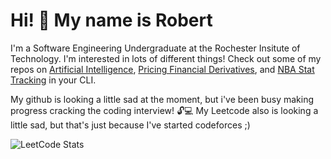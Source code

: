 # Hi! :wave: My name is Robert 

I'm a Software Engineering Undergraduate at the Rochester Insitute of Technology. I'm interested in lots of different things! Check out some of my repos on [Artificial Intelligence](https://github.com/RWalling21/Restaurant-RAG), [Pricing Financial Derivatives](https://github.com/RWalling21/black-scholes-monte-carlo), and [NBA Stat Tracking](https://github.com/RWalling21/Dunk-Watch) in your CLI. 

My github is looking a little sad at the moment, but i've been busy making progress cracking the coding interview! :unlock::computer: 
My Leetcode also is looking a little sad, but that's just because I've started codeforces ;) 

![LeetCode Stats](https://leetcard.jacoblin.cool/rwalling115?theme=nord&font=Saira&ext=heatmap)


